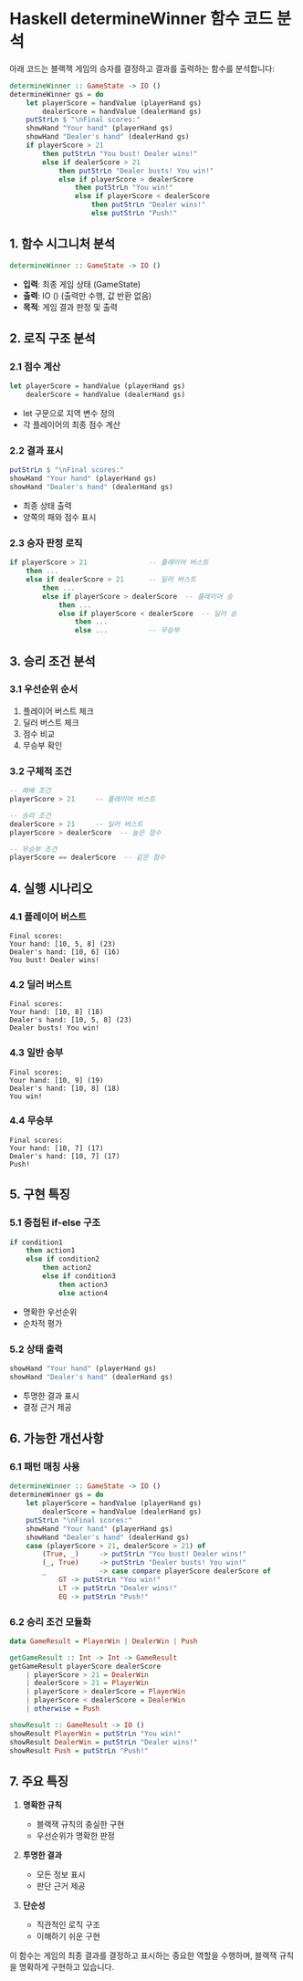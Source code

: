 # Haskell determineWinner 함수 코드 분석

아래 코드는 블랙잭 게임의 승자를 결정하고 결과를 출력하는 함수를 분석합니다:

```haskell
determineWinner :: GameState -> IO ()
determineWinner gs = do
    let playerScore = handValue (playerHand gs)
        dealerScore = handValue (dealerHand gs)
    putStrLn $ "\nFinal scores:"
    showHand "Your hand" (playerHand gs)
    showHand "Dealer's hand" (dealerHand gs)
    if playerScore > 21
        then putStrLn "You bust! Dealer wins!"
        else if dealerScore > 21
            then putStrLn "Dealer busts! You win!"
            else if playerScore > dealerScore
                then putStrLn "You win!"
                else if playerScore < dealerScore
                    then putStrLn "Dealer wins!"
                    else putStrLn "Push!"
```

## 1. 함수 시그니처 분석

```haskell
determineWinner :: GameState -> IO ()
```

- **입력**: 최종 게임 상태 (GameState)
- **출력**: IO () (출력만 수행, 값 반환 없음)
- **목적**: 게임 결과 판정 및 출력

## 2. 로직 구조 분석

### 2.1 점수 계산

```haskell
let playerScore = handValue (playerHand gs)
    dealerScore = handValue (dealerHand gs)
```

- let 구문으로 지역 변수 정의
- 각 플레이어의 최종 점수 계산

### 2.2 결과 표시

```haskell
putStrLn $ "\nFinal scores:"
showHand "Your hand" (playerHand gs)
showHand "Dealer's hand" (dealerHand gs)
```

- 최종 상태 출력
- 양쪽의 패와 점수 표시

### 2.3 승자 판정 로직

```haskell
if playerScore > 21               -- 플레이어 버스트
    then ...
    else if dealerScore > 21      -- 딜러 버스트
        then ...
        else if playerScore > dealerScore  -- 플레이어 승
            then ...
            else if playerScore < dealerScore  -- 딜러 승
                then ...
                else ...          -- 무승부
```

## 3. 승리 조건 분석

### 3.1 우선순위 순서

1. 플레이어 버스트 체크
2. 딜러 버스트 체크
3. 점수 비교
4. 무승부 확인

### 3.2 구체적 조건

```haskell
-- 패배 조건
playerScore > 21     -- 플레이어 버스트

-- 승리 조건
dealerScore > 21     -- 딜러 버스트
playerScore > dealerScore  -- 높은 점수

-- 무승부 조건
playerScore == dealerScore  -- 같은 점수
```

## 4. 실행 시나리오

### 4.1 플레이어 버스트

```
Final scores:
Your hand: [10, 5, 8] (23)
Dealer's hand: [10, 6] (16)
You bust! Dealer wins!
```

### 4.2 딜러 버스트

```
Final scores:
Your hand: [10, 8] (18)
Dealer's hand: [10, 5, 8] (23)
Dealer busts! You win!
```

### 4.3 일반 승부

```
Final scores:
Your hand: [10, 9] (19)
Dealer's hand: [10, 8] (18)
You win!
```

### 4.4 무승부

```
Final scores:
Your hand: [10, 7] (17)
Dealer's hand: [10, 7] (17)
Push!
```

## 5. 구현 특징

### 5.1 중첩된 if-else 구조

```haskell
if condition1
    then action1
    else if condition2
        then action2
        else if condition3
            then action3
            else action4
```

- 명확한 우선순위
- 순차적 평가

### 5.2 상태 출력

```haskell
showHand "Your hand" (playerHand gs)
showHand "Dealer's hand" (dealerHand gs)
```

- 투명한 결과 표시
- 결정 근거 제공

## 6. 가능한 개선사항

### 6.1 패턴 매칭 사용

```haskell
determineWinner :: GameState -> IO ()
determineWinner gs = do
    let playerScore = handValue (playerHand gs)
        dealerScore = handValue (dealerHand gs)
    putStrLn "\nFinal scores:"
    showHand "Your hand" (playerHand gs)
    showHand "Dealer's hand" (dealerHand gs)
    case (playerScore > 21, dealerScore > 21) of
        (True, _)     -> putStrLn "You bust! Dealer wins!"
        (_, True)     -> putStrLn "Dealer busts! You win!"
        _             -> case compare playerScore dealerScore of
            GT -> putStrLn "You win!"
            LT -> putStrLn "Dealer wins!"
            EQ -> putStrLn "Push!"
```

### 6.2 승리 조건 모듈화

```haskell
data GameResult = PlayerWin | DealerWin | Push

getGameResult :: Int -> Int -> GameResult
getGameResult playerScore dealerScore
    | playerScore > 21 = DealerWin
    | dealerScore > 21 = PlayerWin
    | playerScore > dealerScore = PlayerWin
    | playerScore < dealerScore = DealerWin
    | otherwise = Push

showResult :: GameResult -> IO ()
showResult PlayerWin = putStrLn "You win!"
showResult DealerWin = putStrLn "Dealer wins!"
showResult Push = putStrLn "Push!"
```

## 7. 주요 특징

1. **명확한 규칙**

   - 블랙잭 규칙의 충실한 구현
   - 우선순위가 명확한 판정

2. **투명한 결과**

   - 모든 정보 표시
   - 판단 근거 제공

3. **단순성**
   - 직관적인 로직 구조
   - 이해하기 쉬운 구현

이 함수는 게임의 최종 결과를 결정하고 표시하는 중요한 역할을 수행하며, 블랙잭 규칙을 명확하게 구현하고 있습니다.

